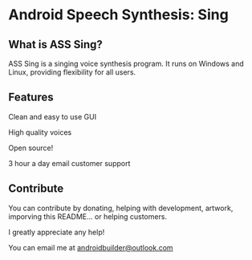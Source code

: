 # Android Speech Synthesis: Sing


What is ASS Sing?
---------------------------
ASS Sing is a singing voice synthesis program.  It runs on Windows and Linux, providing flexibility for all users.

Features
---------
Clean and easy to use GUI

High quality voices

Open source!


3 hour a day email customer support

Contribute
----------
You can contribute by donating, helping with development, artwork, imporving this README... or helping customers.

I greatly appreciate any help!

You can email me at androidbuilder@outlook.com
